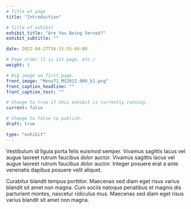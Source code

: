 ```yaml
---
# Title of page
title: "Introduction"

# Title of exhibit
exhibit_title: "Are You Being Served?"
exhibit_subtitle: ""

date: 2022-04-27T16:15:55-04:00

# Page order (1 is 1st page, etc.)
weight: 1 

# Big image on first page.
front_image: "Menu71_MS2012.009_b1.png"
front_caption_headline: ""
front_caption_text: ""

# Change to true if this exhibit is currently running.
current: false

# Change to false to publish.
draft: true

type: "exhibit"
---
```


Vestibulum id ligula porta felis euismod semper. Vivamus sagittis lacus vel augue laoreet rutrum faucibus dolor auctor. Vivamus sagittis lacus vel augue laoreet rutrum faucibus dolor auctor. Integer posuere erat a ante venenatis dapibus posuere velit aliquet.

Curabitur blandit tempus porttitor. Maecenas sed diam eget risus varius blandit sit amet non magna. Cum sociis natoque penatibus et magnis dis parturient montes, nascetur ridiculus mus. Maecenas sed diam eget risus varius blandit sit amet non magna.